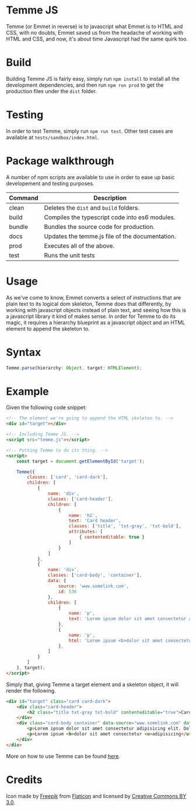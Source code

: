 # Temme JS

Temme (or Emmet in reverse) is to javascript what Emmet is to HTML and CSS, with no doubts, Emmet saved us from the headache of working with HTML and CSS, and now, it's about time Javascript had the same quirk too.


# Build

Building Temme JS is fairly easy, simply run `npm install` to install all the development dependencies, and then run `npm run prod` to get the production files under the `dist` folder.


# Testing

In order to test Temme, simply run `npm run test`.
Other test cases are available at `tests/sandbox/index.html`.


# Package walkthrough

A number of npm scripts are available to use in order to ease up basic developement and testing purposes.

| Command   | Description                                     |
|-----------|-------------------------------------------------|
| clean     | Deletes the `dist` and `build` folders.         |
| build     | Compiles the typescript code into es6 modules.  |
| bundle    | Bundles the source code for production.         |
| docs      | Updates the temme.js file of the documentation. |
| prod      | Executes all of the above.                      |
| test      | Runs the unit tests                             |



# Usage

As we've come to know, Emmet converts a select of instructions that are plain text to its logical dom skeleton, Temme does that differently, by working with javascript objects instead of plain text, and seeing how this is a javascript library it kind of makes sense.
In order for Temme to do its magic, it requires a hierarchy blueprint as a javascript object and an HTML element to append the skeleton to.


# Syntax
```js
Temme.parse(hierarchy: Object, target: HTMLElement);
```


# Example

Given the following code snippet:
```html
<!-- The element we're going to append the HTML skeleton to. -->
<div id="target"></div>

<!-- Including Temme JS. -->
<script src="temme.js"></script>

<!-- Putting Temme to do its thing. -->
<script>
    const target = document.getElementById('target');

    Temme({
        classes: ['card', 'card-dark'],
        children: [
            {
                name: 'div',
                classes: ['card-header'],
                children: [
                    {
                        name: 'h2',
                        text: 'Card header',
                        classes: ['title', 'txt-gray', 'txt-bold'],
                        attributes: [
                            { contenteditable: true }
                        ]
                    }
                ]
            },
            {
                name: 'div',
                classes: ['card-body', 'container'],
                data: {
                    source: 'www.somelink.com',
                    id: 536
                },
                children: [
                    {
                        name: 'p',
                        text: 'Lorem ipsum dolor sit amet consectetur adipisicing elit. Dolores aspernatur deserunt assumenda in officiis dolore, perspiciatis nam soluta iste odit?'
                    },
                    {
                        name: 'p',
                        html: 'Lorem ipsum <b>dolor sit amet consectetur <u>adipisicing</u></b> elit. Dolores aspernatur <span class="link">deserunt</span> assumenda in officiis dolore, <mark>perspiciatis</mark> nam soluta iste odit?'
                    },
                ]
            }
        ]
    }, target);
</script>
```

Simply that, giving Temme a target element and a skeleton object, it will render the following.

```html
<div id="target" class="card card-dark">
    <div class="card-header">
        <h2 class="title txt-gray txt-bold" contenteditable="true">Card header</h2>
    </div>
    <div class="card-body container" data-source="www.somelink.com" data-id="536">
        <p>Lorem ipsum dolor sit amet consectetur adipisicing elit. Dolores aspernatur deserunt assumenda in officiis dolore, perspiciatis nam soluta iste odit?</p>
        <p>Lorem ipsum <b>dolor sit amet consectetur <u>adipisicing</u></b> elit. Dolores aspernatur <span class="link">deserunt</span> assumenda in officiis dolore, <mark>perspiciatis</mark> nam soluta iste odit?</p>
    </div>
</div>
```

More on how to use Temme can be found [here](https://eoussama.github.io/temmejs/).


# Credits

Icon made by [Freepik](https://www.freepik.com/) from [Flaticon](https://www.flaticon.com) and licensed by [Creative Commons BY 3.0](http://creativecommons.org/licenses/by/3.0/).